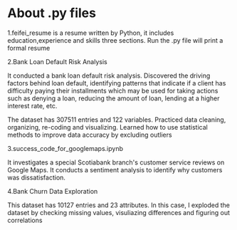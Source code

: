 # About .py files 
1.feifei_resume is a resume written by Python, it includes education,experience and skills three sections. Run the .py file will print a formal resume

2.Bank Loan Default Risk Analysis 

It conducted a bank loan default risk analysis. Discovered the driving factors behind loan default, identifying patterns that indicate if a client has difficulty paying their installments which may be used for taking actions such as denying a loan, reducing the amount of loan, lending at a higher interest rate, etc.

The dataset has 307511 entries and 122 variables. Practiced data cleaning, organizing, re-coding and visualizing. Learned how to use statistical methods to improve data accuracy by excluding outliers

3.success_code_for_googlemaps.ipynb 

It investigates a special Scotiabank branch's customer service reviews on Google Maps. It conducts a sentiment analysis to identify why customers was dissatisfaction.

4.Bank Churn Data Exploration

This dataset has 10127 entries and 23 attributes. In this case, I exploded the dataset by checking missing values, visuliazing differences and figuring out correlations
